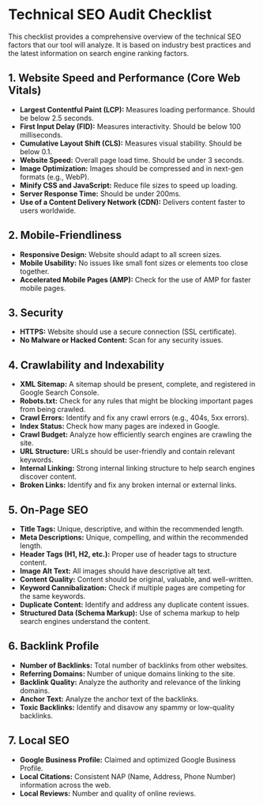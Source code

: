 # Technical SEO Audit Checklist

This checklist provides a comprehensive overview of the technical SEO factors that our tool will analyze. It is based on industry best practices and the latest information on search engine ranking factors.

## 1. Website Speed and Performance (Core Web Vitals)
- **Largest Contentful Paint (LCP):** Measures loading performance. Should be below 2.5 seconds.
- **First Input Delay (FID):** Measures interactivity. Should be below 100 milliseconds.
- **Cumulative Layout Shift (CLS):** Measures visual stability. Should be below 0.1.
- **Website Speed:** Overall page load time. Should be under 3 seconds.
- **Image Optimization:** Images should be compressed and in next-gen formats (e.g., WebP).
- **Minify CSS and JavaScript:** Reduce file sizes to speed up loading.
- **Server Response Time:** Should be under 200ms.
- **Use of a Content Delivery Network (CDN):** Delivers content faster to users worldwide.

## 2. Mobile-Friendliness
- **Responsive Design:** Website should adapt to all screen sizes.
- **Mobile Usability:** No issues like small font sizes or elements too close together.
- **Accelerated Mobile Pages (AMP):** Check for the use of AMP for faster mobile pages.

## 3. Security
- **HTTPS:** Website should use a secure connection (SSL certificate).
- **No Malware or Hacked Content:** Scan for any security issues.

## 4. Crawlability and Indexability
- **XML Sitemap:** A sitemap should be present, complete, and registered in Google Search Console.
- **Robots.txt:** Check for any rules that might be blocking important pages from being crawled.
- **Crawl Errors:** Identify and fix any crawl errors (e.g., 404s, 5xx errors).
- **Index Status:** Check how many pages are indexed in Google.
- **Crawl Budget:** Analyze how efficiently search engines are crawling the site.
- **URL Structure:** URLs should be user-friendly and contain relevant keywords.
- **Internal Linking:** Strong internal linking structure to help search engines discover content.
- **Broken Links:** Identify and fix any broken internal or external links.

## 5. On-Page SEO
- **Title Tags:** Unique, descriptive, and within the recommended length.
- **Meta Descriptions:** Unique, compelling, and within the recommended length.
- **Header Tags (H1, H2, etc.):** Proper use of header tags to structure content.
- **Image Alt Text:** All images should have descriptive alt text.
- **Content Quality:** Content should be original, valuable, and well-written.
- **Keyword Cannibalization:** Check if multiple pages are competing for the same keywords.
- **Duplicate Content:** Identify and address any duplicate content issues.
- **Structured Data (Schema Markup):** Use of schema markup to help search engines understand the content.

## 6. Backlink Profile
- **Number of Backlinks:** Total number of backlinks from other websites.
- **Referring Domains:** Number of unique domains linking to the site.
- **Backlink Quality:** Analyze the authority and relevance of the linking domains.
- **Anchor Text:** Analyze the anchor text of the backlinks.
- **Toxic Backlinks:** Identify and disavow any spammy or low-quality backlinks.

## 7. Local SEO
- **Google Business Profile:** Claimed and optimized Google Business Profile.
- **Local Citations:** Consistent NAP (Name, Address, Phone Number) information across the web.
- **Local Reviews:** Number and quality of online reviews.

